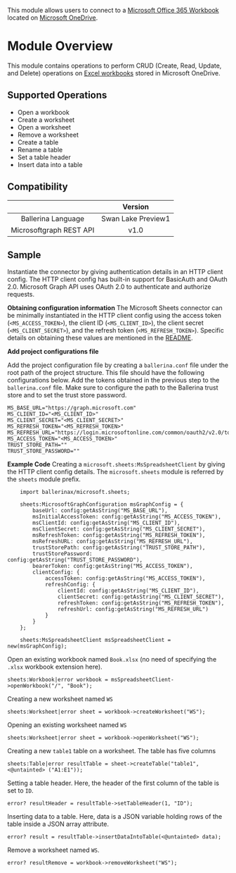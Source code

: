 This module allows users to connect to a [Microsoft Office 365 Workbook](https://www.microsoft.com/en-ww/microsoft-365) located on [Microsoft OneDrive](https://docs.microsoft.com/en-us/graph/onedrive-concept-overview).

# Module Overview
This module contains operations to perform CRUD (Create, Read, Update, and Delete) operations on [Excel workbooks](https://docs.microsoft.com/en-us/graph/api/resources/excel?view=graph-rest-1.0) stored in Microsoft OneDrive.

## Supported Operations
- Open a workbook
- Create a worksheet
- Open a worksheet
- Remove a worksheet
- Create a table
- Rename a table
- Set a table header
- Insert data into a table

## Compatibility
|                     |    Version     |
|:-------------------:|:--------------:|
| Ballerina Language  | Swan Lake Preview1   |
| Microsoftgraph REST API | v1.0          |

## Sample
Instantiate the connector by giving authentication details in an HTTP client config. The HTTP client config has built-in support for BasicAuth and OAuth 2.0. Microsoft Graph API uses OAuth 2.0 to authenticate and authorize requests. 

**Obtaining configuration information**
The Microsoft Sheets connector can be minimally instantiated in the HTTP client config using the access token (`<MS_ACCESS_TOKEN>`), the client ID (`<MS_CLIENT_ID>`), the client secret (`<MS_CLIENT_SECRET>`), and the refresh token (`<MS_REFRESH_TOKEN>`). Specific details on obtaining these values are mentioned in the [README](https://github.com/miyurud/module-ballerinax-microsoft.sheets/blob/master/README.md).

**Add project configurations file**

Add the project configuration file by creating a `ballerina.conf` file under the root path of the project structure. This file should have the following configurations below. Add the tokens obtained in the previous step to the `ballerina.conf` file. Make sure to configure the path to the Ballerina trust store and to set the trust store password.

```
MS_BASE_URL="https://graph.microsoft.com"
MS_CLIENT_ID="<MS_CLIENT_ID>"
MS_CLIENT_SECRET="<MS_CLIENT_SECRET>"
MS_REFRESH_TOKEN="<MS_REFRESH_TOKEN>"
MS_REFRESH_URL="https://login.microsoftonline.com/common/oauth2/v2.0/token"
MS_ACCESS_TOKEN="<MS_ACCESS_TOKEN>"
TRUST_STORE_PATH=""
TRUST_STORE_PASSWORD=""
```

**Example Code**
Creating a `microsoft.sheets:MsSpreadsheetClient` by giving the HTTP client config details. The `microsoft.sheets` module 
is referred by the `sheets` module prefix.

```
    import ballerinax/microsoft.sheets;

    sheets:MicrosoftGraphConfiguration msGraphConfig = {
        baseUrl: config:getAsString("MS_BASE_URL"),
        msInitialAccessToken: config:getAsString("MS_ACCESS_TOKEN"),
        msClientId: config:getAsString("MS_CLIENT_ID"),
        msClientSecret: config:getAsString("MS_CLIENT_SECRET"),
        msRefreshToken: config:getAsString("MS_REFRESH_TOKEN"),
        msRefreshURL: config:getAsString("MS_REFRESH_URL"),
        trustStorePath: config:getAsString("TRUST_STORE_PATH"),
        trustStorePassword: config:getAsString("TRUST_STORE_PASSWORD"),
        bearerToken: config:getAsString("MS_ACCESS_TOKEN"),
        clientConfig: {
            accessToken: config:getAsString("MS_ACCESS_TOKEN"),
            refreshConfig: {
                clientId: config:getAsString("MS_CLIENT_ID"),
                clientSecret: config:getAsString("MS_CLIENT_SECRET"),
                refreshToken: config:getAsString("MS_REFRESH_TOKEN"),
                refreshUrl: config:getAsString("MS_REFRESH_URL")
            }
        }
    };

    sheets:MsSpreadsheetClient msSpreadsheetClient = new(msGraphConfig);
```

Open an existing workbook named `Book.xlsx` (no need of specifying the `.xlsx` workbook extension here).

```sheets:Workbook|error workbook = msSpreadsheetClient->openWorkbook("/", "Book");```

Creating a new worksheet named `WS`

```sheets:Worksheet|error sheet = workbook->createWorksheet("WS");```

Opening an existing worksheet named `WS`

```sheets:Worksheet|error sheet = workbook->openWorksheet("WS");```

Creating a new `table1` table on a worksheet. The table has five columns

```sheets:Table|error resultTable = sheet->createTable("table1", <@untainted> ("A1:E1"));```

Setting a table header. Here, the header of the first column of the table is set to `ID`.

```error? resultHeader = resultTable->setTableHeader(1, "ID");```

Inserting data to a table. Here, data is a JSON variable holding rows of the table inside a JSON array attribute.

```error? result = resultTable->insertDataIntoTable(<@untainted> data); ```

Remove a worksheet named `WS`.

```error? resultRemove = workbook->removeWorksheet("WS");```